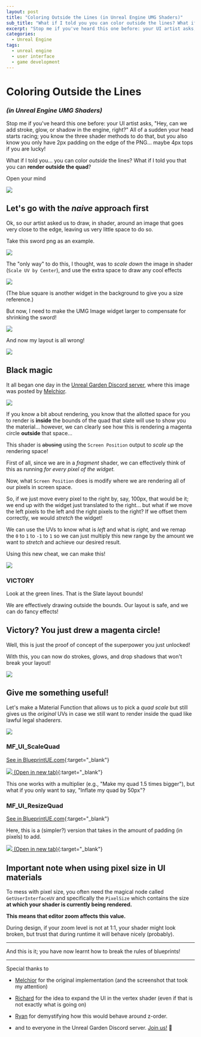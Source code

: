 ```yaml
---
layout: post
title: "Coloring Outside the Lines (in Unreal Engine UMG Shaders)"
sub_title: "What if I told you you can color outside the lines? What if I told you that you can render outside the quad?"
excerpt: "Stop me if you've heard this one before: your UI artist asks, 'Hey, can we add stroke, glow, or shadow in the engine, right?' All of a sudden your head starts racing; you know you only have 2px padding on the edge of the PNG! How are you gonna make it without destroying your layout?"
categories:
  - Unreal Engine
tags:
  - unreal engine
  - user interface
  - game development
---
```

# Coloring Outside the Lines 
### _(in Unreal Engine UMG Shaders)_

Stop me if you've heard this one before: your UI artist asks, "Hey, can we add stroke, glow, or shadow in the engine, right?" All of a sudden your head starts racing; you know the three shader methods to do that, but you also know you only have 2px padding on the edge of the PNG... maybe 4px tops if you are lucky!

What if I told you... you can color _outside_ the lines? What if I told you that you can **render outside the quad**?

Open your mind

![](/assets/images/outsidethelines/openyourmind.png)

## Let's go with the _naive_ approach first

Ok, so our artist asked us to draw, in shader, around an image that goes very close to the edge, leaving us very little space to do so.

Take this sword png as an example.


![](/assets/images/outsidethelines/originalsword.png)

The "only way" to do this, I thought, was to _scale down_ the image in shader (`Scale UV by Center`), and use the extra space to draw any cool effects


![](/assets/images/outsidethelines/swordofperfectlyaveragesize.png)

(The blue square is another widget in the background to give you a size reference.)

But now, I need to make the UMG Image widget larger to compensate for shrinking the sword!


![](/assets/images/outsidethelines/brokenlayout.png)

And now my layout is all wrong!


![](/assets/images/outsidethelines/thisisyou.jpg)

## Black magic

It all began one day in the [Unreal Garden Discord server](https://discord.gg/KnWJ2jCSFk), where this image was posted by [Melchior](https://www.linkedin.com/in/melchior-corgie/).


![](/assets/images/outsidethelines/blackmagic.png)

If you know a bit about rendering, you know that the allotted space for you to render is **inside** the bounds of the quad that slate will use to show you the material... however, we can clearly see how this is rendering a magenta circle **outside** that space...

This shader is ~~abusing~~ using the `Screen Position` output to _scale up_ the rendering space!

First of all, since we are in a _fragment_ shader, we can effectively think of this as running _for every pixel of the widget._

Now, what `Screen Position` does is modify where we are rendering all of our pixels in screen space.

So, if we just move every pixel to the right by, say, 100px, that would be it; we end up with the widget just translated to the right... but what if we move the left pixels to the left and the right pixels to the right? If we offset them correctly, we would _stretch_ the widget!

We can use the UVs to know what is _left_ and what is _right,_ and we remap the `0` to `1` to `-1` to `1` so we can just multiply this new range by the amount we want to _stretch_ and achieve our desired result.

Using this new cheat, we can make this!


![](/assets/images/outsidethelines/perfectlayout.png)

### VICTORY

Look at the green lines. That is the Slate layout bounds!

We are effectively drawing outside the bounds. Our layout is safe, and we can do fancy effects!

## Victory? You just drew a magenta circle!

Well, this is just the proof of concept of the superpower you just unlocked!

With this, you can now do strokes, glows, and drop shadows that won't break your layout!


![](/assets/images/outsidethelines/animatedexample.webp)

## Give me something useful!

Let's make a Material Function that allows us to pick a _quad scale_ but still gives us the _original_ UVs in case we still want to render inside the quad like lawful legal shader<i>ers</i>.


![](/assets/images/outsidethelines/usageexample.png)

### MF_UI_ScaleQuad
[See in BlueprintUE.com](https://blueprintue.com/blueprint/wdvprf9o/){:target="_blank"}


[![](/assets/images/outsidethelines/scalesource.png) (Open in new tab)](/assets/images/outsidethelines/scalesource.png){:target="_blank"}

This one works with a multiplier (e.g., "Make my quad 1.5 times bigger"), but what if you only want to say, "Inflate my quad by 50px"?

### MF_UI_ResizeQuad
[See in BlueprintUE.com](https://blueprintue.com/blueprint/cro2vhg2/){:target="_blank"}

Here, this is a (simpler?) version that takes in the amount of padding (in pixels) to add.


[![](/assets/images/outsidethelines/paddingsource.png) (Open in new tab)](/assets/images/outsidethelines/paddingsource.png){:target="_blank"}

## Important note when using pixel size in UI materials

To mess with pixel size, you often need the magical node called `GetUserInterfaceUV` and specifically the `PixelSize` which contains the size **at which your shader is currently being rendered.**

**This means that editor zoom affects this value.**

During design, if your zoom level is not at 1:1, your shader might look broken, but trust that during runtime it will behave nicely (probably).

---

And this is it; you have now learnt how to break the rules of blueprints!

---

Special thanks to

- [Melchior](https://www.linkedin.com/in/melchior-corgie/) for the original implementation (and the screenshot that took my attention)

- [Richard](https://bsky.app/profile/rtm223.me) for the idea to expand the UI in the vertex shader (even if that is not exactly what is going on)

- [Ryan](https://ryandowlingsoka.com/) for demystifying how this would behave around z-order.

- and to everyone in the Unreal Garden Discord server. [Join us!](https://discord.gg/KnWJ2jCSFk) 🌱